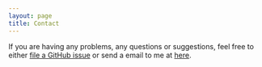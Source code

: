 ```yaml
---
layout: page
title: Contact
---
```


If you are having any problems, any questions or suggestions, feel free to either [file a GitHub issue](https://github.com/kishuagarwal/kishuagarwal.github.io/issues/new) or send a email to me at [here](kishu.agarwal1@gmail.com).
